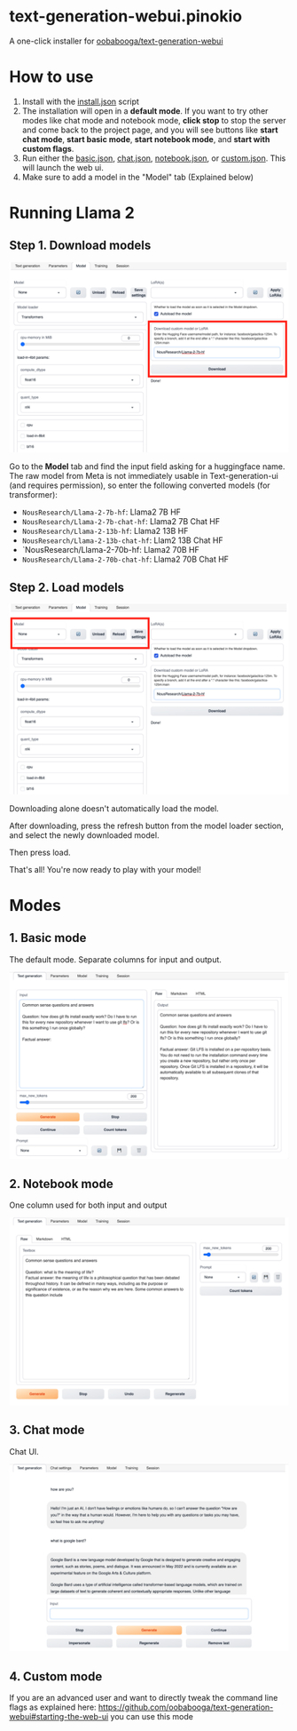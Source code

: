 # text-generation-webui.pinokio

A one-click installer for [oobabooga/text-generation-webui](https://github.com/oobabooga/text-generation-webui)

# How to use

1. Install with the [install.json](install.json?raw) script
2. The installation will open in a **default mode**. If you want to try other modes like chat mode and notebook mode, **click stop** to stop the server and come back to the project page, and you will see buttons like **start chat mode**, **start basic mode**, **start notebook mode**, and **start with custom flags**.
2. Run either the [basic.json](basic.json), [chat.json](chat.json), [notebook.json](notebook.json), or [custom.json](custom.json). This will launch the web ui.
3. Make sure to add a model in the "Model" tab (Explained below)

# Running Llama 2

## Step 1. Download models

![download_model.png](download_model.png?raw=true)

Go to the **Model** tab and find the input field asking for a huggingface name. The raw model from Meta is not immediately usable in Text-generation-ui (and requires permission), so enter the following converted models (for transformer):

- `NousResearch/Llama-2-7b-hf`: Llama2 7B HF
- `NousResearch/Llama-2-7b-chat-hf`: Llama2 7B Chat HF
- `NousResearch/Llama-2-13b-hf`: Llama2 13B HF
- `NousResearch/Llama-2-13b-chat-hf`: Llam2 13B Chat HF
- `NousResearch/Llama-2-70b-hf: Llama2 70B HF
- `NousResearch/Llama-2-70b-chat-hf`: Llama2 70B Chat HF

## Step 2. Load models

![load_model.png](load_model.png?raw=true)

Downloading alone doesn't automatically load the model.

After downloading, press the refresh button from the model loader section, and select the newly downloaded model.

Then press load.

That's all! You're now ready to play with your model!

# Modes

## 1. Basic mode

The default mode. Separate columns for input and output.

![basic_mode.png](basic_mode.png?raw=true)

## 2. Notebook mode

One column used for both input and output

![notebook_mode.png](notebook_mode.png?raw=true)


## 3. Chat mode

Chat UI.

![chat_mode.png](chat_mode.png?raw=true)

## 4. Custom mode

If you are an advanced user and want to directly tweak the command line flags as explained here: https://github.com/oobabooga/text-generation-webui#starting-the-web-ui you can use this mode
